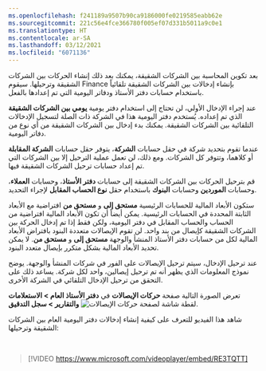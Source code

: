 ```yaml
---
ms.openlocfilehash: f241189a9507b90ca9186000fe0219585eabb62e
ms.sourcegitcommit: 221c56e4fce366780f005ef07d331b5011a9c0e1
ms.translationtype: HT
ms.contentlocale: ar-SA
ms.lasthandoff: 03/12/2021
ms.locfileid: "6071136"
---
```

بعد تكوين المحاسبة بين الشركات الشقيقة، يمكنك بعد ذلك إنشاء الحركات بين الشركات الشقيقة وترحيلها. سيقوم Finance بإنشاء إدخالات بين الشركات الشقيقة تلقائياً باستخدام حسابات دفتر الأستاذ ودفاتر اليومية التي تم إعدادها بالفعل. 
 
عند إجراء الإدخال الأولي، لن تحتاج إلى استخدام دفتر يومية **يومي بين الشركات الشقيقة** الذي تم إعداده. يُستخدم دفتر اليومية هذا في الشركة ذات الصلة لتسجيل الإدخالات التلقائية بين الشركات الشقيقة. يمكنك بدء إدخال بين الشركات الشقيقة من أي نوع من دفاتر اليومية.

عندما تقوم بتحديد شركة في حقل حسابات **الشركة**، يتوفر حقل حسابات **الشركة المقابلة** أو كلاهما، وتتوفر كل الشركات. ومع ذلك، لن تعمل عملية الترحيل إلا بين الشركات التي تم إعداد حسابات ترحيل الشركات الشقيقة فيها.

قم بترحيل الحركات بين الشركات الشقيقة إلى حسابات **دفتر الأستاذ**، وحسابات **العملاء**، وحسابات **الموردين** وحسابات **البنوك** باستخدام حقل **نوع الحساب المقابل** لإجراء التحديد.

ستكون الأبعاد المالية للحسابات الرئيسية **مستحق إلى** و **مستحق من** افتراضية مع الأبعاد الثابتة المحددة في الحسابات الرئيسية. يمكن أيضاً أن تكون الأبعاد المالية افتراضية من الحساب والحساب المقابل في دفتر اليومية، ولكن فقط إذا تم إدخال الحركة بين الشركات الشقيقة كإيصال من بند واحد. لن تقوم الإيصالات متعددة البنود بافتراض الأبعاد المالية لكل من حسابات دفتر الأستاذ المنشأ والوجهة **مستحق إلى** و **مستحق من**. لا يمكن تحديد الأبعاد المالية بشكل متكرر بإيصال متعدد البنود. 
 
عند ترحيل الإدخال، سيتم ترحيل الإيصالات على الفور في شركات المنشأ والوجهة. يوضح نموذج المعلومات الذي يظهر أنه تم ترحيل إيصالين، واحد لكل شركة. يساعد ذلك على التحقق من ترحيل الإدخال التلقائي في الشركة الأخرى. 

تعرض الصورة التالية صفحة **حركات الإيصالات** في **دفتر الأستاذ العام > الاستعلامات والتقارير > سجل التدقيق**
![لقطة شاشة لصفحة حركات الإيصالات.](../media/voucher-transactions.png)

شاهد هذا الفيديو للتعرف على كيفية إنشاء إدخالات دفتر اليومية العام بين الشركات الشقيقة وترحيلها:

&nbsp;

 > [!VIDEO https://www.microsoft.com/videoplayer/embed/RE3TQTT]


